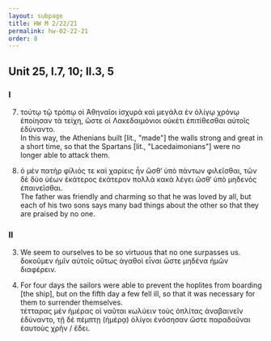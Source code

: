 ```yaml
---
layout: subpage
title: HW M 2/22/21
permalink: hw-02-22-21
order: 8
---
```


## Unit 25, I.7, 10; II.3, 5

### I

7. τούτῳ τῷ τρόπῳ οἱ Ἀθηναῖοι ἰσχυρὰ καὶ μεγάλα ἐν ὀλίγῳ χρόνῳ ἐποίησαν τὰ τείχη, ὥστε οἱ Λακεδαιμόνιοι οὐκέτι ἐπιτίθεσθαι αὐτοῖς ἐδύναντο.  
In this way, the Athenians built [lit., "made"] the walls strong and great in a short time, so that the Spartans [lit., "Lacedaimonians"] were no longer able to attack them.

10. ὁ μὲν πατὴρ φίλιός τε καὶ χαρίεις ἦν ὥσθ‘ ὑπὸ πάντων φιλεῖσθαι, τῶν δὲ δύο ὑέων ἑκάτερος ἑκάτερον πολλὰ κακὰ λέγει ὥσθ‘ ὑπὸ μηδενὸς ἐπαινεῖσθαι.  
The father was friendly and charming so that he was loved by all, but each of his two sons says many bad things about the other so that they are praised by no one.

### II

3. We seem to ourselves to be so virtuous that no one surpasses us.  
δοκοῦμεν ἡμῖν αὐτοῖς οὕτως ἀγαθοὶ εἶναι ὥστε μηδένα ἡμῶν διαφέρειν.

5. For four days the sailors were able to prevent the hoplites from boarding [the ship], but on the fifth day a few fell ill, so that it was necessary for them to surrender themselves.  
τέτταρας μὲν ἡμέρας οἱ ναῦται κωλύειν τοὺς ὁπλίτας ἀναβαινεῖν ἐδύναντο, τῇ δὲ πέμπτῃ (ἡμέρᾳ) ὀλίγοι ἐνόσησαν ὥστε παραδοῦναι ἑαυτοὺς χρῆν / ἔδει.
